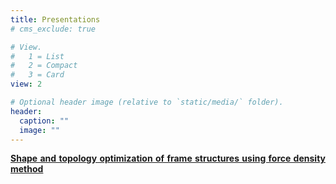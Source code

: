```yaml
---
title: Presentations
# cms_exclude: true

# View.
#   1 = List
#   2 = Compact
#   3 = Card
view: 2

# Optional header image (relative to `static/media/` folder).
header:
  caption: ""
  image: ""
---
```


<DIV align="justify">
<span class="underline-on-hover">
<a href="WCSMO13-0521.pdf" target="_blank" font face = "Times New Roman" ><b>Shape and topology optimization of frame structures using force density method</b></a><br> 
</span>



</DIV>